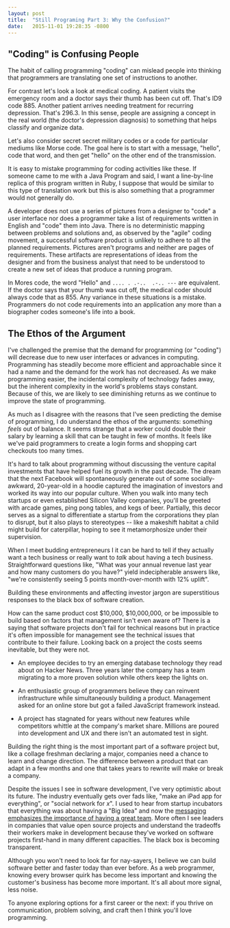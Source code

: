 ```yaml
---
layout: post
title:  "Still Programing Part 3: Why the Confusion?"
date:   2015-11-01 19:28:35 -0800
---
```


"Coding" is Confusing People
----------------------------

The habit of calling programming "coding" can mislead people into thinking that
programmers are translating one set of instructions to another.

For contrast let's look a look at medical coding. A patient visits the emergency
room and a doctor says their thumb has been cut off. That's ID9 code
885. Another patient arrives needing treatment for recurring depression. That's
296\.3. In this sense, people are assigning a concept in the real world (the
doctor's depression diagnosis) to something that helps classify and
organize data.

Let's also consider secret secret military codes or a code for particular
mediums like Morse code. The goal here is to start with a message, "hello", code
that word, and then get "hello" on the other end of the transmission.

It is easy to mistake programming for coding activities like these.  If
someone came to me with a Java Program and said, I want a line-by-line replica
of this program written in Ruby, I suppose that would be similar to this type of
translation work but this is also something that a programmer would not
generally do.

A developer does not use a series of pictures from a designer to "code" a user
interface nor does a programmer take a list of requirements written in English
and "code" them into Java. There is no deterministic mapping between problems
and solutions and, as observed by the "agile" coding movement, a successful
software product is unlikely to adhere to all the planned requirements.
Pictures aren't programs and neither are pages of requirements. These artifacts
are representations of ideas from the designer and from the business analyst
that need to be understood to create a new set of ideas that produce a running
program.

In Mores code, the word "Hello" and `.... . .-..  .-.. ---` are equivalent. If the
doctor says that your thumb was cut off, the medical coder should always code
that as 855. Any variance in these situations is a mistake.  Programmers do not
code requirements into an application any more than a biographer codes someone's
life into a book.

The Ethos of the Argument
-------------------------

I've challenged the premise that the demand for programming (or "coding") will
decrease due to new user interfaces or advances in computing. Programming has
steadily become more efficient and approachable since it had a name and the
demand for the work has not decreased. As we make programming easier, the
incidental complexity of technology fades away, but the inherent complexity in
the world's problems stays constant. Because of this, we are likely to see
diminishing returns as we continue to improve the state of programming.

As much as I disagree with the reasons that I've seen predicting the demise of
programming, I do understand the ethos of the arguments: something _feels_ out
of balance. It seems strange that a worker could double their salary by learning
a skill that can be taught in few of months. It feels like we've paid
programmers to create a login forms and shopping cart checkouts too many times.

It's hard to talk about programming without discussing the venture capital
investments that have helped fuel its growth in the past decade. The dream that
the next Facebook will spontaneously generate out of some socially-awkward,
20-year-old in a hoodie captured the imagination of investors and worked its way
into our popular culture. When you walk into many tech startups or even
established Silicon Valley companies, you'll be greeted with arcade games, ping
pong tables, and kegs of beer. Partially, this decor serves as a signal to
differentiate a startup from the corporations they plan to disrupt, but it also
plays to stereotypes -- like a makeshift habitat a child might build for
caterpillar, hoping to see it metamorphosize under their supervision.

When I meet budding entrepreneurs I it can be hard to tell if they actually want
a tech business or really want to _talk_ about having a tech business.
Straightforward questions like, "What was your annual revenue last year and how
many customers do you have?" yield indecipherable answers like, "we're
consistently seeing 5 points month-over-month with 12% uplift".

Building these environments and affecting investor jargon are superstitious
responses to the black box of software creation.

How can the same product cost $10,000, $10,000,000, or be impossible to build
based on factors that management isn't even aware of? There is a saying that
software projects don't fail for technical reasons but in practice it's often
impossible for management see the technical issues that contribute to their
failure. Looking back on a project the costs seems inevitable, but they were
not.

* An employee decides to try an emerging database technology they read about on
  Hacker News. Three years later the company has a team migrating to a
  more proven solution while others keep the lights on.

* An enthusiastic group of programmers believe they can reinvent infrastructure
  while simultaneously building a product. Management asked for an online store
  but got a failed JavaScript framework instead.

* A project has stagnated for years without new features while competitors
  whittle at the company's market share. Millions are poured into development
  and UX and there isn't an automated test in sight.

Building the right thing is the most important part of a software project but,
like a collage freshman declaring a major, companies need a chance to learn and
change direction. The difference between a product that can adapt in a few
months and one that takes years to rewrite will make or break a company.

Despite the issues I see in software development, I've very optimistic about its
future. The industry eventually gets over fads like, "make an iPad app for
everything", or "social network for _x_". I used to hear from startup incubators
that everything was about having a "Big Idea" and now the [messaging emphasizes
the importance of having a great
team](https://www.ycombinator.com/apply/#whowefund). More often I see leaders in
companies that value open source projects and understand the tradeoffs their workers make
in development because they've worked on software projects first-hand in many
different capacities. The black box is becoming transparent.

Although you won't need to look far for nay-sayers, I believe we can build
software better and faster today than ever before. As a web programmer, knowing
every browser quirk has become less important and knowing the customer's
business has become more important. It's all about more signal, less noise.

To anyone exploring options for a first career or the next: if you thrive on
communication, problem solving, and craft then I think you'll love programming.
